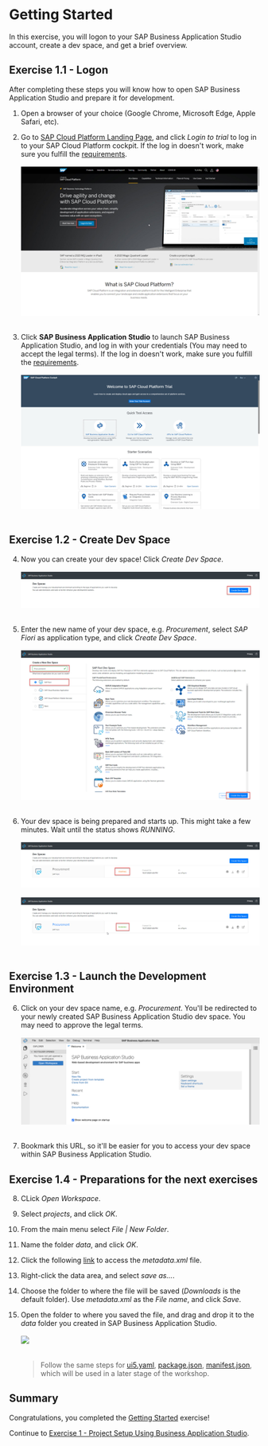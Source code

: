 # Getting Started

In this exercise, you will logon to your SAP Business Application Studio account, create a dev space, and get a brief overview.

## Exercise 1.1 - Logon

After completing these steps you will know how to open SAP Business Application Studio and prepare it for development.

1. Open a browser of your choice (Google Chrome, Microsoft Edge, Apple Safari, etc).

2. Go to [SAP Cloud Platform Landing Page](https://www.sap.com/products/cloud-platform.html?btp=10a432f3-a259-46c4-aebc-79c090a69b22), and click *Login to trial* to log in to your SAP Cloud Platform cockpit. If the log in doesn't work, make sure you fulfill the [requirements](../../README.md#requirements).
<br><br>![](images\2020-10_SCP_Trial_Landing_Page_.jpg)<br><br>

3. Click **SAP Business Application Studio** to launch SAP Business Application Studio, and log in with your credentials (You may need to accept the legal terms). If the log in doesn't work, make sure you fulfill the [requirements](../../README.md#requirements).
<br><br>![](images/2020-10&#32;SCP&#32;Access&#32;AppStudio.jpg)<br><br>

## Exercise 1.2 - Create Dev Space

4. Now you can create your dev space! Click *Create Dev Space*.
<br><br>![](images\2020-10_BAS_Dev_Space_Manager_Empty_.jpg)<br><br>

4. Enter the new name of your dev space, e.g. *Procurement*, select *SAP Fiori* as application type, and click *Create Dev Space*.
<br><br>![](images\2020-10_BAS_Dev_Space_Create_.jpg)<br><br>

5. Your dev space is being prepared and starts up. This might take a few minutes. Wait until the status shows *RUNNING*.
<br><br>![](images\2020-10_BAS_Dev_Space_Starting_.jpg)<br><br>
![](images\2020-10_BAS_Dev_Space_Running_.jpg)<br><br>

## Exercise 1.3 - Launch the Development Environment

6. Click on your dev space name, e.g. *Procurement*. You'll be redirected to your newly created SAP Business Application Studio dev space. You may need to approve the legal terms.
<br><br>![](images/00_01_0040.png)<br><br>

7. Bookmark this URL, so it'll be easier for you to access your dev space within SAP Business Application Studio.

## Exercise 1.4 - Preparations for the next exercises

8. CLick *Open Workspace*.

9. Select *projects*, and click *OK*.

10. From the main menu select *File | New Folder*.

11. Name the folder *data*, and click *OK*.

5. Click the following [link](data/metadata.xml?raw=true) to access the *metadata.xml* file.

6. Right-click the data area, and select *save as...*.

7. Choose the folder to where the file will be saved (*Downloads* is the default folder). Use *metadata.xml* as the *File name*, and click *Save*.

8. Open the folder to where you saved the file, and drag and drop it to the *data* folder you created in SAP Business Application Studio.
    <br><br>![](images\2020-10_BAS_App_Mock_Uploaded_.jpg)<br><br>

    >Follow the same steps for [ui5.yaml](data/ui5.yaml.json?raw=true), [package.json](data/package.json?raw=true), [manifest.json](data/manifest.json?raw=true), which will be used in a later stage of the workshop.




## Summary

Congratulations, you completed the [Getting Started](#getting-started) exercise!

Continue to [Exercise 1 - Project Setup Using Business Application Studio](../ex1/README.md).
